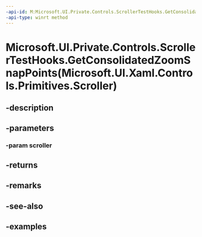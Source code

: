 ```yaml
---
-api-id: M:Microsoft.UI.Private.Controls.ScrollerTestHooks.GetConsolidatedZoomSnapPoints(Microsoft.UI.Xaml.Controls.Primitives.Scroller)
-api-type: winrt method
---
```


# Microsoft.UI.Private.Controls.ScrollerTestHooks.GetConsolidatedZoomSnapPoints(Microsoft.UI.Xaml.Controls.Primitives.Scroller)

<!--
public static System.Collections.Generic.IList<Microsoft.UI.Xaml.Controls.Primitives.ZoomSnapPointBase> GetConsolidatedZoomSnapPoints (Microsoft.UI.Xaml.Controls.Primitives.Scroller scroller);
-->


## -description

## -parameters

### -param scroller

## -returns

## -remarks

## -see-also

## -examples


